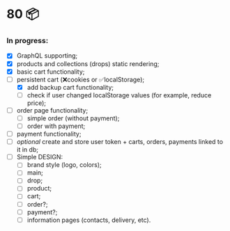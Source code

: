 # 80 📦

### In progress:

- [x] GraphQL supporting;
- [x] products and collections (drops) static rendering;
- [x] basic cart functionality;
- [ ] persistent cart (❌cookies or ✅localStorage);
  - [x] add backup cart functionality;
  - [ ] check if user changed localStorage values (for example, reduce price);
- [ ] order page functionality;
  - [ ] simple order (without payment);
  - [ ] order with payment;
- [ ] payment functionality;
- [ ] *optional* create and store user token + carts, orders, payments linked to it in db;
- [ ] Simple DESIGN:
  - [ ] brand style (logo, colors);
  - [ ] main;
  - [ ] drop;
  - [ ] product;
  - [ ] cart;
  - [ ] order?;
  - [ ] payment?;
  - [ ] information pages (contacts, delivery, etc).
